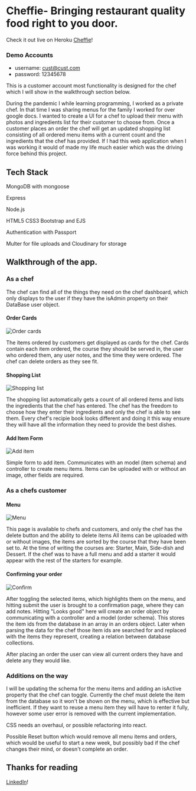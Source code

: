 # Cheffie- Bringing restaurant quality food right to you door.

Check it out live on Heroku [Cheffie](https://cheffie.herokuapp.com/)!

### Demo Accounts
- username: cust@cust.com
- password: 12345678

This is a customer account most functionality is designed for the chef which I will show in the walkthrough section below. 

During the pandemic I while learning programming, I worked as a private chef. In that time I was sharing menus for the family I worked for over google docs.
I wanted to create a UI for a chef to upload their menu with photos and  ingredients list for their customer to choose from. Once a customer places an order the chef
will get an updated shopping list consisting of all ordered menu items with a current count and the ingredients that the chef has provided.
If I had this web application when I was working it would of made my life much easier which was the driving force behind this project.

## Tech Stack
MongoDB with mongoose

Express

Node.js

HTML5 CSS3 Bootstrap and EJS

Authentication with Passport

Multer for file uploads and Cloudinary for storage

## Walkthrough of the app.
### As a chef
The chef can find all of the things they need on the chef dashboard, which only displays to the user if they have the isAdmin property on their DataBase user object.

#### Order Cards
![Order cards](https://res.cloudinary.com/cheffie/image/upload/v1623774746/Screenshot_2021-06-15_122042_zmzx2q.png)

The items ordered by customers get displayed as cards for the chef. Cards contain each item ordered, the course they should be served in, the user who ordered them, any user notes, and the time they were ordered. The chef can delete orders as they see fit.

#### Shopping List 
![Shopping list](https://res.cloudinary.com/cheffie/image/upload/v1623774895/shopping_list_kj1xun.png)

The shopping list automatically gets a count of all ordered items and lists the ingredients that the chef has entered. The chef has the freedom to choose how they enter their ingredients and only the chef is able to see them. Every chef's recipie book looks different and doing it this way ensure they will have all the information they need to provide the best dishes.

#### Add Item Form
![Add item](https://res.cloudinary.com/cheffie/image/upload/v1623775121/additem_u6fca3.png)

Simple form to add item. Communicates with an model (item schema) and controller to create menu items. Items can be uploaded with or without an image, other fields are required.

### As a chefs customer

#### Menu
![Menu](https://res.cloudinary.com/cheffie/image/upload/v1623775447/menu_gvp1bz.png)

This page is available to chefs and customers, and only the chef has the delete button and the ability to delete items
All items can be uploaded with or without images, the items are sorted by the course that they have been set to. At the time of writing the courses are: Starter, Main, Side-dish and Dessert. If the chef was to have a full menu and add a starter it would appear with the rest of the starters for example.

#### Confirming your order
![Confirm](https://res.cloudinary.com/cheffie/image/upload/v1623775691/confirm_o36eer.png)

After toggling the selected items, which highlights them on the menu, and hitting submit the user is brought to a confirmation page, where they can add notes. Hitting "Looks good" here will create an order object by communicating with a controller and a model (order schema). This stores the item ids from the database in an array in an orders object. Later when parsing the data for the chef those item ids are searched for and replaced with the items they represent, creating a relation between database collections.

After placing an order the user can view all current orders they have and delete any they would like. 

### Additions on the way
I will be updating the schema for the menu items and adding an isActive property that the chef can toggle. Currently the chef must delete the item from the database so it won't be shown on the menu, which is effective but inefficient. If they want to reuse a menu item they will have to renter it fully, however some user error is removed with the current implementation.

CSS needs an overhaul, or possible refactoring into react.

Possible Reset button which would remove all menu items and orders, which would be useful to start a new week, but possibly bad if the chef changes their mind, or doesn't complete an order. 

## Thanks for reading
[LinkedIn](https://www.linkedin.com/in/michaelizaguirrewebdev/)!


<!-- Restaurant quality food delivered right to your door -->
